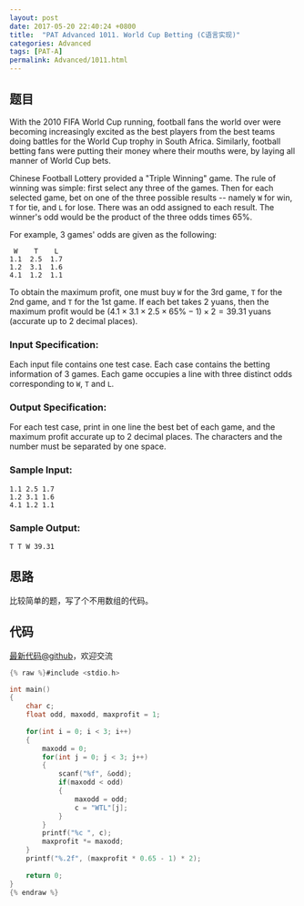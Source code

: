 ```yaml
---
layout: post
date: 2017-05-20 22:40:24 +0800
title:  "PAT Advanced 1011. World Cup Betting (C语言实现)"
categories: Advanced
tags: [PAT-A]
permalink: Advanced/1011.html
---
```


## 题目

With the 2010 FIFA World Cup running, football fans the world over were
becoming increasingly excited as the best players from the best teams doing
battles for the World Cup trophy in South Africa. Similarly, football betting
fans were putting their money where their mouths were, by laying all manner of
World Cup bets.

Chinese Football Lottery provided a "Triple Winning" game. The rule of winning
was simple: first select any three of the games. Then for each selected game,
bet on one of the three possible results -- namely `W` for win, `T` for tie,
and `L` for lose. There was an odd assigned to each result. The winner's odd
would be the product of the three odds times 65%.

For example, 3 games' odds are given as the following:

    
    
     W    T    L
    1.1  2.5  1.7
    1.2  3.1  1.6
    4.1  1.2  1.1
    

To obtain the maximum profit, one must buy `W` for the 3rd game, `T` for the
2nd game, and `T` for the 1st game. If each bet takes 2 yuans, then the
maximum profit would be $(4.1\times 3.1\times 2.5\times 65\%-1)\times 2 =
39.31$ yuans (accurate up to 2 decimal places).

### Input Specification:

Each input file contains one test case. Each case contains the betting
information of 3 games. Each game occupies a line with three distinct odds
corresponding to `W`, `T` and `L`.

### Output Specification:

For each test case, print in one line the best bet of each game, and the
maximum profit accurate up to 2 decimal places. The characters and the number
must be separated by one space.

### Sample Input:

    
    
    1.1 2.5 1.7
    1.2 3.1 1.6
    4.1 1.2 1.1
    

### Sample Output:

    
    
    T T W 39.31
    



## 思路


比较简单的题，写了个不用数组的代码。

## 代码

[最新代码@github](https://github.com/OliverLew/PAT/blob/master/PATAdvanced/1011.c)，欢迎交流
```c
{% raw %}#include <stdio.h>

int main()
{
    char c;
    float odd, maxodd, maxprofit = 1;
    
    for(int i = 0; i < 3; i++)
    {
        maxodd = 0;
        for(int j = 0; j < 3; j++)
        {
            scanf("%f", &odd);
            if(maxodd < odd)
            {
                maxodd = odd;
                c = "WTL"[j];
            }
        }
        printf("%c ", c);
        maxprofit *= maxodd;
    }
    printf("%.2f", (maxprofit * 0.65 - 1) * 2);
    
    return 0;
}
{% endraw %}
```